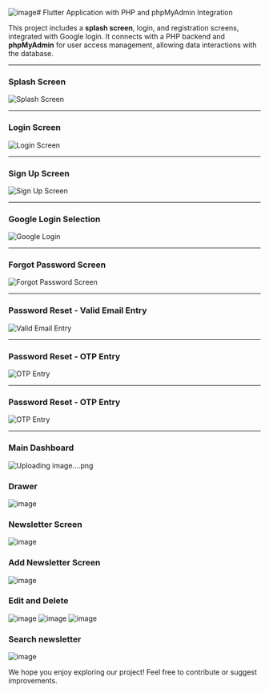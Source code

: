 ![image](https://github.com/user-attachments/assets/f0c275b9-555d-4819-ba92-883c254b6d0a)# Flutter Application with PHP and phpMyAdmin Integration

This project includes a **splash screen**, login, and registration screens, integrated with Google login. It connects with a PHP backend and **phpMyAdmin** for user access management, allowing data interactions with the database.

---

### Splash Screen
![Splash Screen](https://github.com/user-attachments/assets/a2015a8b-7924-42c7-9477-534196657104)

---

### Login Screen
![Login Screen](https://github.com/user-attachments/assets/77980de6-91fe-4d4f-be9a-c2da3dcbc3e3)

---

### Sign Up Screen
![Sign Up Screen](https://github.com/user-attachments/assets/182372ef-3c99-4d23-9946-987a36d56407)

---

### Google Login Selection
![Google Login](https://github.com/user-attachments/assets/48e0b3f9-07e9-48a9-aa9e-59bfa64e6b47)

---

### Forgot Password Screen
![Forgot Password Screen](https://github.com/user-attachments/assets/7b86dcc3-6c83-4ff6-8d83-42e370108790)

---

### Password Reset - Valid Email Entry
![Valid Email Entry](https://github.com/user-attachments/assets/bfa43909-419f-47a4-94fc-47935867bfba)

---

### Password Reset - OTP Entry
![OTP Entry](https://github.com/user-attachments/assets/8ef346cc-8e21-4cf9-8ccf-3e4ec2424851)

---
### Password Reset - OTP Entry
![OTP Entry](https://github.com/user-attachments/assets/8ef346cc-8e21-4cf9-8ccf-3e4ec2424851)

---
### Main Dashboard
![Uploading image.…]()png

### Drawer
![image](https://github.com/user-attachments/assets/323e4f15-9715-46cc-9535-9e40279e46ca)

### Newsletter Screen
![image](https://github.com/user-attachments/assets/840b5285-f781-4879-bcc5-bbde6dacf8d8)

### Add Newsletter Screen 
![image](https://github.com/user-attachments/assets/8c934a6c-2f3e-4fe5-8b68-a4c637075a2e)

### Edit and Delete
![image](https://github.com/user-attachments/assets/23a99f98-98ab-4dcb-b182-e71650d6dc5a)
![image](https://github.com/user-attachments/assets/a28d9a2e-39f1-4fa3-99ea-480cb10d8839)
![image](https://github.com/user-attachments/assets/acab06d9-9d3b-4d39-96df-7d1ff0ddd05f)

### Search newsletter
![image](https://github.com/user-attachments/assets/237007fc-7c79-48e3-8cdc-03c94ad42d3c)

We hope you enjoy exploring our project! Feel free to contribute or suggest improvements.
